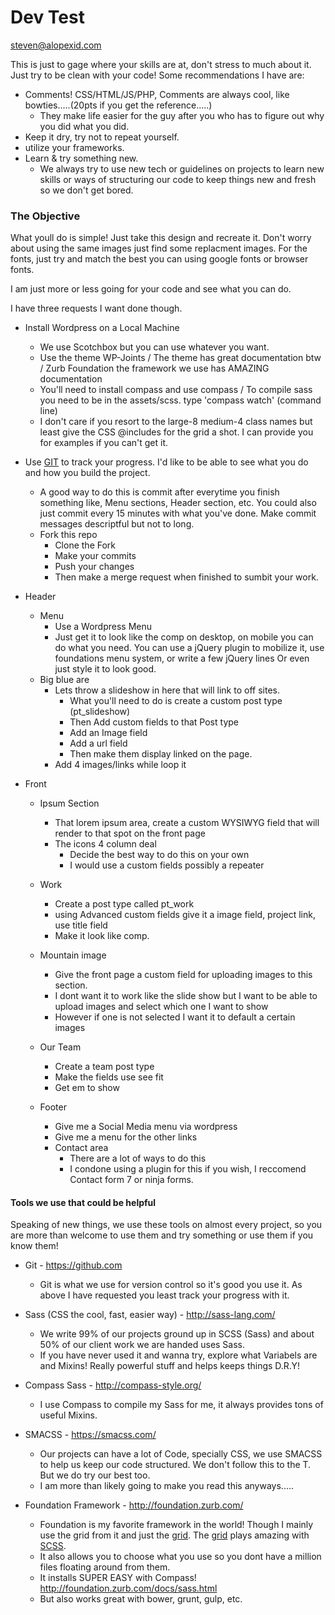 # Dev Test

steven@alopexid.com

This is just to gage where your skills are at, don't stress to much about it. Just try to be clean with your code! Some recommendations I have are:

  - Comments! CSS/HTML/JS/PHP, Comments are always cool, like bowties.....(20pts if you get the reference.....)
    - They make life easier for the guy after you who has to figure out why you did what you did.
  - Keep it dry, try not to repeat yourself.
  - utilize your frameworks.
  - Learn & try something new.
     - We always try to use new tech or guidelines on projects to learn new skills or ways of structuring our code to keep things new and fresh so we don't get bored. 

### The Objective
What youll do is simple! Just take this design and recreate it. Don't worry about using the same images just find some replacment images. For the fonts, just try and match the best you can using google fonts or browser fonts.

I am just more or less going for your code and see what you can do. 

I have three requests I want done though. 

- Install Wordpress on a Local Machine
    - We use Scotchbox but you can use whatever you want.
    - Use the theme WP-Joints / The theme has great documentation btw / Zurb Foundation the framework we use has AMAZING documentation
    - You'll need to install compass and use compass / To compile sass you need to be in the assets/scss. type 'compass watch' (command line)
    - I don't care if you resort to the large-8 medium-4 class names but least give the CSS @includes for the grid a shot.  I can provide you for examples if you can't get it. 


- Use [GIT](https://github.com/) to track your progress. I'd like to be able to see what you do and how you build the project. 
    - A good way to do this is commit after everytime you finish something like, Menu sections, Header section, etc. You could also just commit every 15 minutes with what you've done. Make commit messages descriptful but not to long. 
    - Fork this repo
   		- Clone the Fork
        - Make your commits
        - Push your changes
        - Then make a merge request when finished to sumbit your work. 

    
- Header
    - Menu 
        - Use a Wordpress Menu
        - Just get it to look like the comp on desktop, on mobile you can do what you need. You can use a jQuery plugin to mobilize it, use foundations menu system, or write a few jQuery lines Or even just style it to look good.
    - Big blue are
        - Lets throw a slideshow in here that will link to off sites. 
            - What you'll need to do is create a custom post type (pt_slideshow)
            - Then Add custom fields to that Post type
            - Add an Image field
            - Add a url field
            - Then make them display linked on the page.
	    - Add 4 images/links while loop it
- Front 
    - Ipsum Section
        - That lorem ipsum area, create a custom WYSIWYG field that will render to that spot on the front page
        - The icons 4 column deal
            - Decide the best way to do this on your own
            - I would use a custom fields possibly a repeater

    - Work
        - Create a post type called pt_work
        - using Advanced custom fields give it a image field, project link, use title field 
        - Make it look like comp.

    - Mountain image
        - Give the front page a custom field for uploading images to this section.
        - I dont want it to work like the slide show but I want to be able to upload images and select which one I want to show
        - However if one is not selected I want it to default a certain images

    - Our Team
        - Create a team post type
        - Make the fields use see fit
        - Get em to show

    - Footer
        - Give me a Social Media menu via wordpress
        - Give me a menu for the other links
        - Contact area
            - There are a lot of ways to do this
            - I condone using a plugin for this if you wish, I reccomend Contact form 7 or ninja forms. 



#### Tools we use that could be helpful 
Speaking of new things, we use these tools on almost every project, so you are more than welcome to use them and try something or use them if you know them!

- Git - https://github.com
    - Git is what we use for version control so it's good you use it. As above I have requested you least track your progress with it. 
    
- Sass (CSS the cool, fast, easier way) - http://sass-lang.com/
    - We write 99% of our projects ground up in SCSS (Sass) and about 50% of our client work we are handed uses Sass.
    - If you have never used it and wanna try, explore what Variabels are and Mixins! Really powerful stuff and helps keeps things D.R.Y!
- Compass Sass - http://compass-style.org/
    - I use Compass to compile my Sass for me, it always provides tons of useful Mixins.
- SMACSS  - https://smacss.com/
    - Our projects can have a lot of Code, specially CSS, we use SMACSS to help us keep our code structured. We don't follow this to the T. But we do try our best too. 
    - I am more than likely going to make you read this anyways.....
- Foundation Framework - http://foundation.zurb.com/
    - Foundation is my favorite framework in the world! Though I mainly use the grid from it and just the [grid](http://foundation.zurb.com/docs/components/grid.html).  The [grid](http://foundation.zurb.com/docs/components/grid.html) plays amazing with [SCSS](http://foundation.zurb.com/docs/components/grid.html). 
    - It also allows you to choose what you use so you dont have a million files floating around from them.
    - It installs SUPER EASY with Compass! http://foundation.zurb.com/docs/sass.html
    - But also works great with bower, grunt, gulp, etc.  
    



